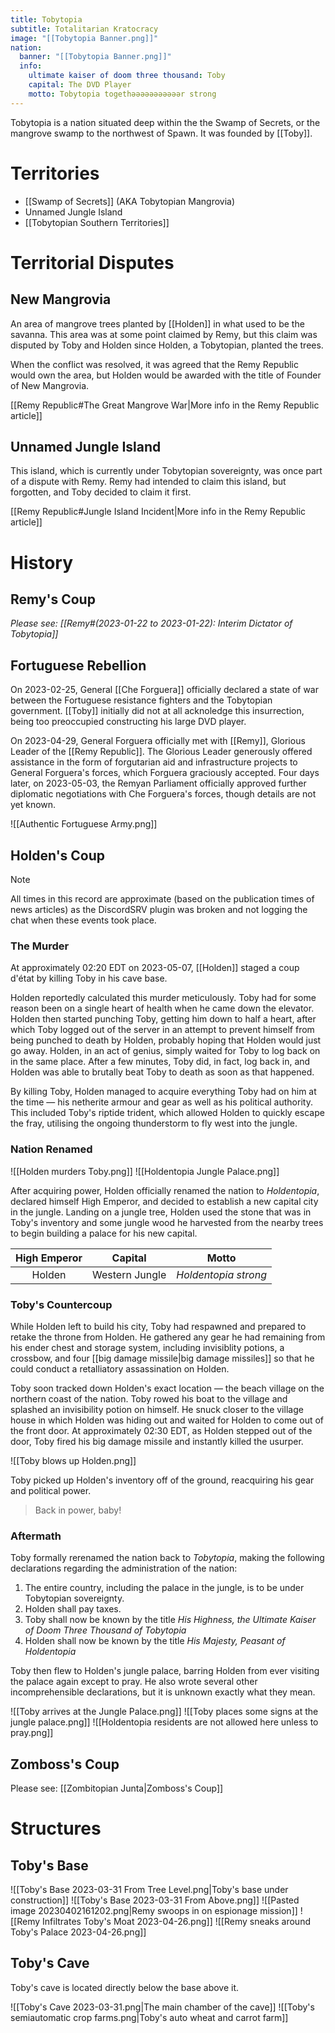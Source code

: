 ```yaml
---
title: Tobytopia
subtitle: Totalitarian Kratocracy
image: "[[Tobytopia Banner.png]]"
nation:
  banner: "[[Tobytopia Banner.png]]"
  info:
    ultimate kaiser of doom three thousand: Toby
    capital: The DVD Player
    motto: Tobytopia togethəəəəəəəəəəər strong
---
```


Tobytopia is a nation situated deep within the the Swamp of Secrets, or the mangrove swamp
to the northwest of Spawn. It was founded by [[Toby]].

# Territories
- [[Swamp of Secrets]] (AKA Tobytopian Mangrovia)
- Unnamed Jungle Island
- [[Tobytopian Southern Territories]]

# Territorial Disputes

## New Mangrovia
An area of mangrove trees planted by [[Holden]] in what used to be the savanna.
This area was at some point claimed by Remy, but this claim was disputed by Toby and
Holden since Holden, a Tobytopian, planted the trees.

When the conflict was resolved, it was agreed that the Remy Republic would own the area,
but Holden would be awarded with the title of Founder of New Mangrovia.

[[Remy Republic#The Great Mangrove War|More info in the Remy Republic article]]

## Unnamed Jungle Island
This island, which is currently under Tobytopian sovereignty, was once part of a
dispute with Remy. Remy had intended to claim this island, but forgotten, and Toby
decided to claim it first.

[[Remy Republic#Jungle Island Incident|More info in the Remy Republic article]]

# History

## Remy's Coup

*Please see: [[Remy#(2023-01-22 to 2023-01-22): Interim Dictator of Tobytopia]]*

## Fortuguese Rebellion

On 2023-02-25, General [[Che Forguera]] officially declared a state of war between the Fortuguese resistance fighters and the Tobytopian government. [[Toby]] initially did not at all acknoledge this insurrection, being too preoccupied constructing his large DVD player.

<Youtube videoId="m9Mk31BjK-Q" />

On 2023-04-29, General Forguera officially met with [[Remy]], Glorious Leader of the [[Remy Republic]]. The Glorious Leader generously offered assistance in the form of forgutarian aid and infrastructure projects to General Forguera's forces, which Forguera graciously accepted. Four days later, on 2023-05-03, the Remyan Parliament officially approved further diplomatic negotiations with Che Forguera's forces, though details are not yet known.

![[Authentic Fortuguese Army.png]]

## Holden's Coup

> [!NOTE]
> All times in this record are approximate (based on the publication times of news articles) as the DiscordSRV plugin was broken and not logging the chat when these events took place.

### The Murder
At approximately 02:20 EDT on 2023-05-07, [[Holden]] staged a coup d'état by killing Toby in his cave base.

Holden reportedly calculated this murder meticulously. Toby had for some reason been on a single heart of health when he came down the elevator. Holden then started punching Toby, getting him down to half a heart, after which Toby logged out of the server in an attempt to prevent himself from being punched to death by Holden, probably hoping that Holden would just go away. Holden, in an act of genius, simply waited for Toby to log back on in the same place. After a few minutes, Toby did, in fact, log back in, and Holden was able to brutally beat Toby to death as soon as that happened.

By killing Toby, Holden managed to acquire everything Toby had on him at the time — his netherite armour and gear as well as his political authority. This included Toby's riptide trident, which allowed Holden to quickly escape the fray, utilising the ongoing thunderstorm to fly west into the jungle.

### Nation Renamed

![[Holden murders Toby.png]]
![[Holdentopia Jungle Palace.png]]

After acquiring power, Holden officially renamed the nation to *Holdentopia*, declared himself High Emperor, and decided to establish a new capital city in the jungle. Landing on a jungle tree, Holden used the stone that was in Toby's inventory and some jungle wood he harvested from the nearby trees to begin building a palace for his new capital.

| High Emperor |    Capital     |        Motto         |
|:------------:|:--------------:|:--------------------:|
|    Holden    | Western Jungle | *Holdentopia strong* |

### Toby's Countercoup
While Holden left to build his city, Toby had respawned and prepared to retake the throne from Holden. He gathered any gear he had remaining from his ender chest and storage system, including invisiblity potions, a crossbow, and four [[big damage missile|big damage missiles]] so that he could conduct a retalliatory assassination on Holden.

Toby soon tracked down Holden's exact location — the beach village on the northern coast of the nation. Toby rowed his boat to the village and splashed an invisibility potion on himself. He snuck closer to the village house in which Holden was hiding out and waited for Holden to come out of the front door. At approximately 02:30 EDT, as Holden stepped out of the door, Toby fired his big damage missile and instantly killed the usurper.

![[Toby blows up Holden.png]]

Toby picked up Holden's inventory off of the ground, reacquiring his gear and political power.

> Back in power, baby!

### Aftermath
Toby formally rerenamed the nation back to *Tobytopia*, making the following declarations regarding the administration of the nation:

1. The entire country, including the palace in the jungle, is to be under Tobytopian sovereignty.
2. Holden shall pay taxes.
3. Toby shall now be known by the title *His Highness, the Ultimate Kaiser of Doom Three Thousand of Tobytopia*
4. Holden shall now be known by the title *His Majesty, Peasant of Holdentopia*

Toby then flew to Holden's jungle palace, barring Holden from ever visiting the palace again except to pray. He also wrote several other incomprehensible declarations, but it is unknown exactly what they mean.

![[Toby arrives at the Jungle Palace.png]]
![[Toby places some signs at the jungle palace.png]]
![[Holdentopia residents are not allowed here unless to pray.png]]

## Zomboss's Coup
Please see: [[Zombitopian Junta|Zomboss's Coup]]

# Structures

## Toby's Base

![[Toby's Base 2023-03-31 From Tree Level.png|Toby's base under construction]]
![[Toby's Base 2023-03-31 From Above.png]]
![[Pasted image 20230402161202.png|Remy swoops in on espionage mission]]
![[Remy Infiltrates Toby's Moat 2023-04-26.png]]
![[Remy sneaks around Toby's Palace 2023-04-26.png]]

## Toby's Cave
Toby's cave is located directly below the base above it.

![[Toby's Cave 2023-03-31.png|The main chamber of the cave]]
![[Toby's semiautomatic crop farms.png|Toby's auto wheat and carrot farm]]


